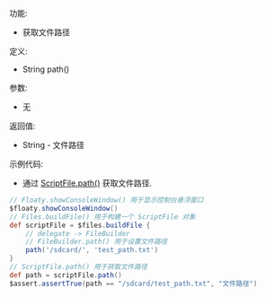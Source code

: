 功能:

+ 获取文件路径

定义:

+ String path()

参数:

+ 无

返回值:

+ String - 文件路径

示例代码:

+ 通过 [ScriptFile.path()](/API/File/ScriptFile/README.md?id=path) 获取文件路径.

```groovy
// Floaty.showConsoleWindow() 用于显示控制台悬浮窗口
$floaty.showConsoleWindow()
// Files.buildFile() 用于构建一个 ScriptFile 对象
def scriptFile = $files.buildFile {
    // delegate -> FileBuilder
    // FileBuilder.path() 用于设置文件路径
    path('/sdcard/', 'test_path.txt')
}
// ScriptFile.path() 用于获取文件路径
def path = scriptFile.path()
$assert.assertTrue(path == "/sdcard/test_path.txt", "文件路径")
```